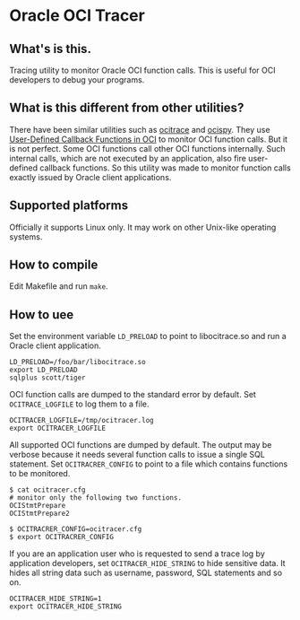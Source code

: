 Oracle OCI Tracer
=================

What's is this.
---------------

Tracing utility to monitor Oracle OCI function calls.
This is useful for OCI developers to debug your programs.

What is this different from other utilities?
--------------------------------------------

There have been similar utilities such as [ocitrace][1] and
[ocispy][2]. They use [User-Defined Callback Functions in OCI][3] to
monitor OCI function calls. But it is not perfect. Some OCI functions
call other OCI functions internally. Such internal calls, which are
not executed by an application, also fire user-defined callback
functions. So this utility was made to monitor function calls exactly
issued by Oracle client applications.

Supported platforms
-------------------

Officially it supports Linux only. It may work on other Unix-like operating systems.

How to compile
--------------

Edit Makefile and run `make`.

How to uee
----------

Set the environment variable `LD_PRELOAD` to point to libocitrace.so and
run a Oracle client application.

    LD_PRELOAD=/foo/bar/libocitrace.so
    export LD_PRELOAD
    sqlplus scott/tiger

OCI function calls are dumped to the standard error by default.
Set `OCITRACE_LOGFILE` to log them to a file.

    OCITRACER_LOGFILE=/tmp/ocitracer.log
    export OCITRACER_LOGFILE

All supported OCI functions are dumped by default. The output may be
verbose because it needs several function calls to issue a single SQL
statement. Set `OCITRACRER_CONFIG` to point to a file which contains
functions to be monitored.

    $ cat ocitracer.cfg
    # monitor only the following two functions.
    OCIStmtPrepare
    OCIStmtPrepare2
    
    $ OCITRACRER_CONFIG=ocitracer.cfg
    $ export OCITRACRER_CONFIG

If you are an application user who is requested to send a trace log by
application developers, set `OCITRACER_HIDE_STRING` to hide sensitive
data. It hides all string data such as username, password, SQL
statements and so on.

    OCITRACER_HIDE_STRING=1
    export OCITRACER_HIDE_STRING

[1]: http://sourceforge.net/projects/ocitrace/
[2]: http://www.reocities.com/ocispy/
[3]: http://download.oracle.com/docs/cd/B28359_01/appdev.111/b28395/oci09adv.htm#i466264
